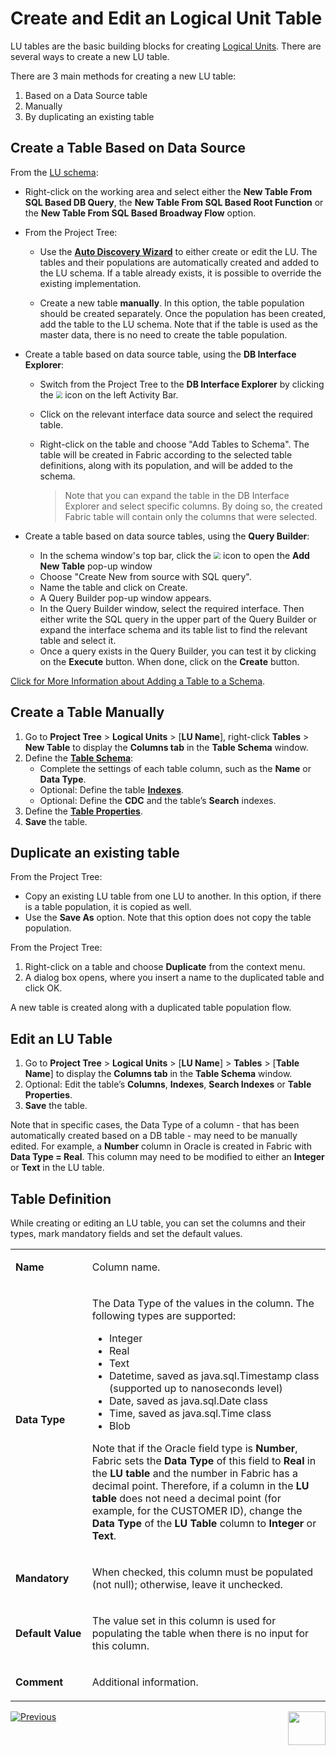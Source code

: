# Create and Edit an Logical Unit Table

LU tables are the basic building blocks for creating [Logical Units](/articles/03_logical_units/01_LU_overview.md#logical-unit-lu-overview). There are several ways to create a new LU table.

There are 3 main methods for creating a new LU table:

1. Based on a Data Source table
2. Manually
3. By duplicating an existing table



## Create a Table Based on Data Source

From the [LU schema](/articles/03_logical_units/03_LU_schema_window.md):

<studio>

* Right-click on the working area and select either the **New Table From SQL Based DB Query**, the **New Table From SQL Based Root Function** or the **New Table From SQL Based Broadway Flow** option.

* From the Project Tree: 

  * Use the [**Auto Discovery Wizard**](/articles/03_logical_units/06_auto_discovery_wizard.md) to either create or edit the LU. The tables and their populations are automatically created and added to the LU schema. If a table already exists, it is possible to override the existing implementation.

  * Create a new table **manually**. In this option, the table population should be created separately. Once the population has been created, add the table to the LU schema. Note that if the table is used as the master data, there is no need to create the table population.

    

</studio>

<web>

* Create a table based on data source table, using the **DB Interface Explorer**:

  * Switch from the Project Tree to the **DB Interface Explorer** by clicking the <img src="../04_fabric_studio/images/web/datasource_explorer.png" style="zoom:67%;" /> icon on the left Activity Bar.

  * Click on the relevant interface data source and select the required table.

  * Right-click on the table and choose "Add Tables to Schema". The table will be created in Fabric according to the selected table definitions, along with its population, and will be added to the schema. 

    > Note that you can expand the table in the DB Interface Explorer and select specific columns. By doing so, the created Fabric table will contain only the columns that were selected.

* Create a table based on data source tables, using the **Query Builder**:

  * In the  schema window's top bar, click the <img src="/articles/03_logical_units/images/web/new-table_nobg.png" style="zoom: 70%;" /> icon to open the **Add New Table** pop-up window
  * Choose "Create New from source with SQL query".
  * Name the table and click on Create.
  * A Query Builder pop-up window appears.
  * In the Query Builder window, select the required interface. Then either write the SQL query in the upper part of the Query Builder or expand the interface schema and its table list to find the relevant table and select it.
  * Once a query exists in the Query Builder, you can test it by clicking on the **Execute** button. When done, click on the **Create** button.

</web>

[Click for More Information about Adding a Table to a Schema](/articles/03_logical_units/09_add_table_to_a_schema.md).



## Create a Table Manually

1.	Go to **Project Tree** > **Logical Units** > [**LU Name**], right-click **Tables** > **New Table** to display the **Columns tab** in the **Table Schema** window.
2.	Define the [**Table Schema**](/articles/06_LU_tables/02_create_an_LU_table.md#table-schema-definition):
    * Complete the settings of each table column, such as the **Name** or **Data Type**.
    * Optional: Define the table [**Indexes**](/articles/06_LU_tables/03_table_indexes.md).
    * Optional: Define the **CDC** and the table’s **Search** indexes.
3.	Define the [**Table Properties**](/articles/06_LU_tables/04_table_properties.md). 
4.	**Save** the table.



## Duplicate an existing table 

From the Project Tree:

<studio>

*	Copy an existing LU table from one LU to another. In this option, if there is a table population, it is copied as well.
*	Use the **Save As** option. Note that this option does not copy the table population.

</studio>

<web>

From the Project Tree:

1. Right-click on a table and choose **Duplicate** from the context menu.
2. A dialog box opens, where you insert a name to the duplicated table and click OK.

A new table is created along with a duplicated table population flow.

</web>

## Edit an LU Table 

1.	Go to **Project Tree** > **Logical Units** > [**LU Name**] > **Tables** > [**Table Name**] to display the **Columns tab** in the **Table Schema** window.
2.	Optional: Edit the table’s **Columns**, **Indexes**, **Search Indexes** or **Table Properties**.
3.	**Save** the table.

Note that in specific cases, the Data Type of a column - that has been automatically created based on a DB table - may need to be manually edited. For example, a **Number** column in Oracle is created in Fabric with **Data Type = Real**. This column may need to be modified to either an **Integer** or **Text** in the LU table.



## Table Definition  

While creating or editing an LU table, you can set the columns and their types, mark mandatory fields and set the default values. 

<table width="623">
<tbody>
<tr>
<td width="122">
<p><strong>Name</strong></p>
</td>
<td width="502">
<p>Column name.</p>
</td>
</tr>
<tr>
<td width="122">
<p><strong>Data Type</strong></p>
</td>
<td width="502">
<p>The Data Type of the values in the column. The following types are supported:</p>
<ul>
<li>Integer</li>
<li>Real</li>
<li>Text</li>
<li>Datetime, saved as java.sql.Timestamp class (supported up to nanoseconds level)</li>
<li>Date, saved as java.sql.Date class</li>
<li>Time, saved as java.sql.Time class</li>
<li>Blob</li>
</ul>
<p>Note that if the Oracle field type is <strong>Number</strong>, Fabric sets the <strong>Data Type</strong> of this field to <strong>Real</strong> in the <strong>LU table</strong> and the number in Fabric has a decimal point. Therefore, if a column in the <strong>LU table</strong> does not need a decimal point (for example, for the CUSTOMER ID), change the <strong>Data Type</strong> of the <strong>LU Table</strong> column to <strong>Integer</strong> or <strong>Text</strong>.</p>
</td>
</tr>
<tr>
<td width="122">
<p><strong>Mandatory</strong></p>
</td>
<td width="502">
<p>When checked, this column must be populated (not null); otherwise, leave it unchecked.</p>
</td>
</tr>
<tr>
<td width="122">
<p><strong>Default Value</strong></p>
</td>
<td width="502">
<p>The value set in this column is used for populating the table when there is no input for this column.</p>
</td>
</tr>
<tr>
<td width="122">
<p><strong>Comment</strong></p>
</td>
<td width="502">
<p>Additional information.</p>
</td>
</tr>
</tbody>
</table>




[![Previous](/articles/images/Previous.png)](/articles/06_LU_tables/01_LU_tables_overview.md)[<img align="right" width="60" height="54" src="/articles/images/Next.png">](/articles/06_LU_tables/03_table_indexes.md)
